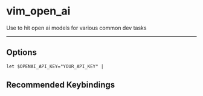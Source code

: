 # vim_open_ai

Use to hit open ai models for various common dev tasks

---

## Options

```vim
let $OPENAI_API_KEY="YOUR_API_KEY" |
```

## Recommended Keybindings

```vim
```
